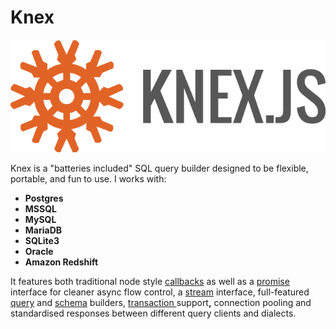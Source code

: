 # Knex

![](../../.gitbook/assets/knex.png)

Knex is a "batteries included" SQL query builder designed to be flexible, portable, and fun to use. I works with:

* **Postgres**
* **MSSQL**
* **MySQL**
* **MariaDB**
* **SQLite3**
* **Oracle**
* **Amazon Redshift**

It features both traditional node style [callbacks](https://knexjs.org/#Interfaces-Callbacks) as well as a [promise](https://knexjs.org/#Interfaces-Promises) interface for cleaner async flow control, a [stream](https://knexjs.org/#Interfaces-Streams) interface, full-featured [query](https://knexjs.org/#Builder) and [schema](https://knexjs.org/#Schema) builders, [transaction ](https://knexjs.org/#Transactions)suppor&#x74;**,** connection pooling and standardised responses between different query clients and dialects.
